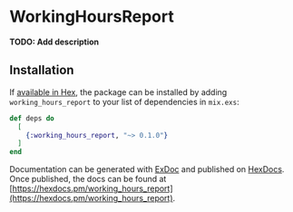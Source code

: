 # WorkingHoursReport

**TODO: Add description**

## Installation

If [available in Hex](https://hex.pm/docs/publish), the package can be installed
by adding `working_hours_report` to your list of dependencies in `mix.exs`:

```elixir
def deps do
  [
    {:working_hours_report, "~> 0.1.0"}
  ]
end
```

Documentation can be generated with [ExDoc](https://github.com/elixir-lang/ex_doc)
and published on [HexDocs](https://hexdocs.pm). Once published, the docs can
be found at [https://hexdocs.pm/working_hours_report](https://hexdocs.pm/working_hours_report).

